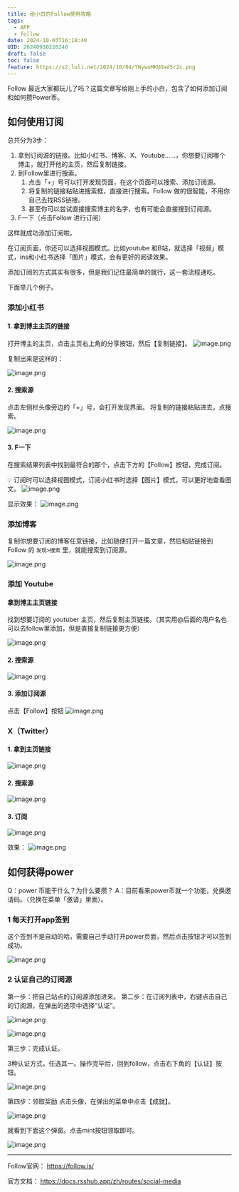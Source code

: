 ```yaml
---
title: 给小白的Follow使用攻略
tags:
  - APP
  - follow
date: 2024-10-03T16:18:40
UID: 20240930220240
draft: false
toc: false
feature: https://s2.loli.net/2024/10/04/YNywoMKUOad5r2c.png
---
```

Follow 最近大家都玩儿了吗？这篇文章写给刚上手的小白，包含了如何添加订阅和如何攒Power币。
## 如何使用订阅

总共分为3步：
1. 拿到订阅源的链接。比如小红书、博客、X、Youtube......，你想要订阅哪个博主，就打开他的主页，然后复制链接。
2. 到Follow里进行搜索。
	1. 点击「+」号可以打开发现页面，在这个页面可以搜索、添加订阅源。
	2. 将复制的链接粘贴进搜索框，直接进行搜索。Follow 做的很智能，不用你自己去找RSS链接。
	3. 甚至你可以尝试直接搜索博主的名字，也有可能会直接搜到订阅源。
3. F一下（点击Follow 进行订阅）

<!--more-->
这样就成功添加订阅啦。

在订阅页面，你还可以选择视图模式。比如youtube 和B站，就选择「视频」模式，ins和小红书选择「图片」模式，会有更好的阅读效果。

添加订阅的方式其实有很多，但是我们记住最简单的就行，这一套流程通吃。

下面举几个例子。

### 添加小红书

#### 1. 拿到博主主页的链接
打开博主的主页，点击主页右上角的分享按钮，然后【复制链接】。
![image.png](https://s2.loli.net/2024/10/03/LR3QwNlvVfyZ9Sm.jpg)

复制出来是这样的：

![image.png](https://s2.loli.net/2024/10/02/dThMRiy5zFkZql1.png)


#### 2. 搜索源

点击左侧栏头像旁边的「+」号，会打开发现界面。
将复制的链接粘贴进去，点搜索。

![image.png](https://s2.loli.net/2024/10/02/o7ChV9ILaN56qiS.png)

#### 3. F一下

在搜索结果列表中找到最符合的那个，点击下方的【Follow】按钮，完成订阅。

💡 订阅时可以选择视图模式，订阅小红书时选择【图片】模式，可以更好地查看图文。
![image.png](https://s2.loli.net/2024/10/03/avGfZTDgFYnVEk3.png)

显示效果：
![image.png](https://s2.loli.net/2024/10/03/3M1lxkTPECL9no8.png)



### 添加博客
复制你想要订阅的博客任意链接，比如随便打开一篇文章，然后粘贴链接到Follow 的 `发现>搜索` 里，就能搜索到订阅源。

![image.png](https://s2.loli.net/2024/10/03/v1YlnjVa2LI4Qq5.png)


### 添加 Youtube 

#### 拿到博主主页链接
找到想要订阅的 youtuber 主页，然后复制主页链接。（其实用@后面的用户名也可以去follow里添加，但是直接复制链接更方便）

![image.png](https://s2.loli.net/2024/10/03/ORJdUs1lMnp8ZXx.png)

#### 2. 搜索源
![image.png](https://s2.loli.net/2024/10/03/aW7z5HlE9iMTNme.png)


#### 3. 添加订阅源

点击【Follow】按钮
![image.png](https://s2.loli.net/2024/10/03/oAa4dfyHDeitsCG.png)

### X（Twitter）

#### 1. 拿到主页链接

![image.png](https://s2.loli.net/2024/10/03/Nrfei5MpFm6KcnS.png)

#### 2. 搜索源
![image.png](https://s2.loli.net/2024/10/03/5T7COqUaB8iKHmb.png)

#### 3. 订阅

![image.png](https://s2.loli.net/2024/10/03/cP1JNrKZgeiD9zv.png)

效果：
![image.png](https://s2.loli.net/2024/10/03/7LX1EvQmUuMtShJ.png)


## 如何获得power

Q：power 币能干什么？为什么要攒？
A：目前看来power币就一个功能，兑换邀请码。（兑换在菜单「邀请」里面）。

### 1 每天打开app签到

这个签到不是自动的哈，需要自己手动打开power页面，然后点击按钮才可以签到成功。

![image.png](https://s2.loli.net/2024/09/30/BOhKQR86obN25qP.png)

### 2 认证自己的订阅源

第一步：把自己站点的订阅源添加进来。
第二步：在订阅列表中，右键点击自己的订阅源，在弹出的选项中选择“认证”。

![image.png](https://s2.loli.net/2024/09/30/qYIsHuCBQFxEOTz.png)

![image.png](https://s2.loli.net/2024/09/30/kZCPyfNL8n4h3uQ.png)

第三步：完成认证。

3种认证方式，任选其一。操作完毕后，回到follow，点击右下角的【认证】按钮。

![image.png](https://s2.loli.net/2024/09/30/bUrqVSmR1ZEAWNd.png)

第四步：领取奖励
点击头像，在弹出的菜单中点击【成就】。

![image.png](https://s2.loli.net/2024/09/30/3Qgp5vZTMzuhFOo.png)

就看到下面这个弹窗。点击mint按钮领取即可。

![image.png](https://s2.loli.net/2024/09/30/sVqQaERXyxD3unF.png)

---
Follow官网： https://follow.is/

官方文档： https://docs.rsshub.app/zh/routes/social-media